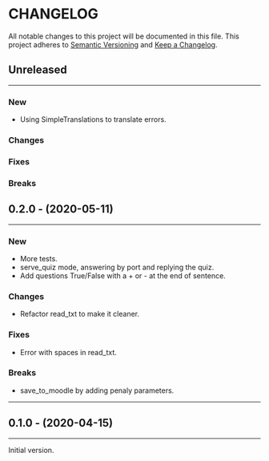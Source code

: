 # CHANGELOG

All notable changes to this project will be documented in this file.
This project adheres to [Semantic Versioning](http://semver.org/) and [Keep a Changelog](http://keepachangelog.com/).


## Unreleased
---

### New
* Using SimpleTranslations to translate errors.

### Changes

### Fixes

### Breaks


## 0.2.0 - (2020-05-11)

---

### New
* More tests.
* serve_quiz mode, answering by port and replying the quiz.
* Add questions True/False with a + or - at the end of sentence.

### Changes
* Refactor read_txt to make it cleaner.

### Fixes
* Error with spaces in read_txt.

### Breaks
* save_to_moodle by adding penaly parameters.

---

## 0.1.0 - (2020-04-15)
---

Initial version.
